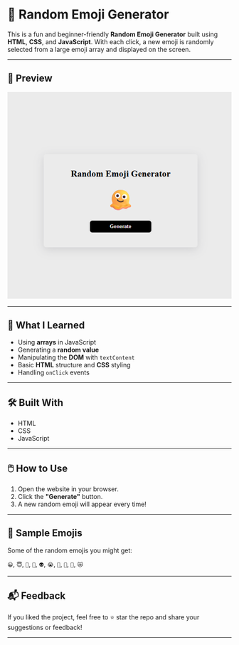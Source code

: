# 🎰 Random Emoji Generator

This is a fun and beginner-friendly **Random Emoji Generator** built using **HTML**, **CSS**, and **JavaScript**. With each click, a new emoji is randomly selected from a large emoji array and displayed on the screen.

---

## 📸 Preview

![Random Emoji Generator Screenshot](randomEmoji.png) 

---


## 🧠 What I Learned

- Using **arrays** in JavaScript
- Generating a **random value**
- Manipulating the **DOM** with `textContent`
- Basic **HTML** structure and **CSS** styling
- Handling `onClick` events

---

## 🛠️ Built With

- HTML
- CSS
- JavaScript

---

## 🖱️ How to Use

1. Open the website in your browser.
2. Click the **"Generate"** button.
3. A new random emoji will appear every time!

---

## 🤩 Sample Emojis

Some of the random emojis you might get:

`😀`, `😇`, `🥶`, `🤯`, `👽`, `😭`, `🫠`, `💩`, `🤖`, `😿`

---

## 📬 Feedback

If you liked the project, feel free to ⭐ star the repo and share your suggestions or feedback!

---




